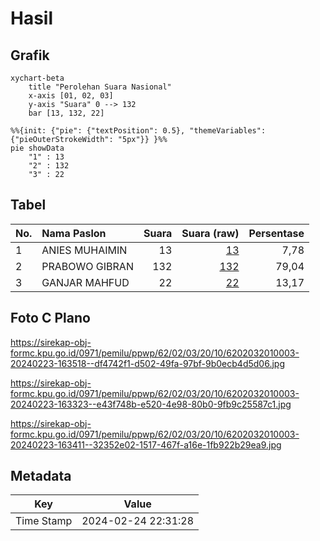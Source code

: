 # Hasil

## Grafik

```mermaid
xychart-beta
    title "Perolehan Suara Nasional"
    x-axis [01, 02, 03]
    y-axis "Suara" 0 --> 132
    bar [13, 132, 22]
```

```mermaid
%%{init: {"pie": {"textPosition": 0.5}, "themeVariables": {"pieOuterStrokeWidth": "5px"}} }%%
pie showData
    "1" : 13
    "2" : 132
    "3" : 22
```

## Tabel

| No. | Nama Paslon    | Suara | Suara (raw) | Persentase |
|:--- |:-------------- | -----:| -----------:| ----------:|
| 1   | ANIES MUHAIMIN | 13    | [13][p-1]   | 7,78       |
| 2   | PRABOWO GIBRAN | 132   | [132][p-2]  | 79,04      |
| 3   | GANJAR MAHFUD  | 22    | [22][p-3]   | 13,17      |


[p-1]: https://github.com/gigit-pemilu/pemilu-2024/blob/main/pilpres/hitung-suara/sub/62-kalimantan-tengah/sub/02-kotawaringin-timur/sub/03-mentaya-hulu/sub/2010-pemantang/sub/003-tps/sub/paslon-1.txt
[p-2]: https://github.com/gigit-pemilu/pemilu-2024/blob/main/pilpres/hitung-suara/sub/62-kalimantan-tengah/sub/02-kotawaringin-timur/sub/03-mentaya-hulu/sub/2010-pemantang/sub/003-tps/sub/paslon-2.txt
[p-3]: https://github.com/gigit-pemilu/pemilu-2024/blob/main/pilpres/hitung-suara/sub/62-kalimantan-tengah/sub/02-kotawaringin-timur/sub/03-mentaya-hulu/sub/2010-pemantang/sub/003-tps/sub/paslon-3.txt

## Foto C Plano

https://sirekap-obj-formc.kpu.go.id/0971/pemilu/ppwp/62/02/03/20/10/6202032010003-20240223-163518--df4742f1-d502-49fa-97bf-9b0ecb4d5d06.jpg

https://sirekap-obj-formc.kpu.go.id/0971/pemilu/ppwp/62/02/03/20/10/6202032010003-20240223-163323--e43f748b-e520-4e98-80b0-9fb9c25587c1.jpg

https://sirekap-obj-formc.kpu.go.id/0971/pemilu/ppwp/62/02/03/20/10/6202032010003-20240223-163411--32352e02-1517-467f-a16e-1fb922b29ea9.jpg


## Metadata

| Key        | Value               |
| ---------- | ------------------- |
| Time Stamp | 2024-02-24 22:31:28 |



